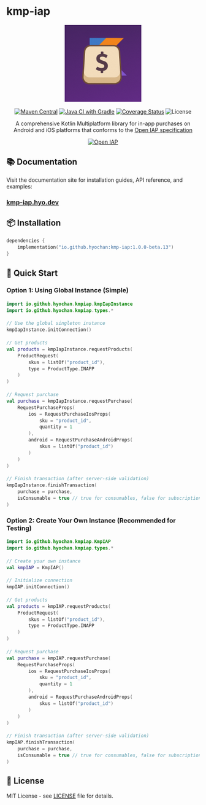 # kmp-iap

<div align="center">
  <img src="https://github.com/hyochan/kmp-iap/blob/main/docs/static/img/logo.png" width="200" alt="kmp-iap logo" />
  
  <a href="https://central.sonatype.com/artifact/io.github.hyochan/kmp-iap"><img src="https://img.shields.io/maven-central/v/io.github.hyochan/kmp-iap.svg?style=flat-square" alt="Maven Central" /></a>
  <a href="https://github.com/hyochan/kmp-iap/actions/workflows/gradle.yml"><img src="https://github.com/hyochan/kmp-iap/actions/workflows/gradle.yml/badge.svg" alt="Java CI with Gradle" /></a>
  <a href="https://codecov.io/gh/hyochan/kmp-iap"><img src="https://codecov.io/gh/hyochan/kmp-iap/branch/main/graph/badge.svg?token=YOUR_TOKEN" alt="Coverage Status" /></a>
  <img src="https://img.shields.io/badge/license-MIT-blue.svg" alt="License" />
  
  A comprehensive Kotlin Multiplatform library for in-app purchases on Android and iOS platforms that conforms to the <a href="https://openiap.dev">Open IAP specification</a>
  
  <a href="https://openiap.dev"><img src="https://openiap.dev/logo.png" alt="Open IAP" height="40" /></a>
</div>

## 📚 Documentation

Visit the documentation site for installation guides, API reference, and examples:

### **[kmp-iap.hyo.dev](https://kmp-iap.hyo.dev)**

## 📦 Installation

```kotlin
dependencies {
    implementation("io.github.hyochan:kmp-iap:1.0.0-beta.13")
}
```

## 🚀 Quick Start

### Option 1: Using Global Instance (Simple)

```kotlin
import io.github.hyochan.kmpiap.kmpIapInstance
import io.github.hyochan.kmpiap.types.*

// Use the global singleton instance
kmpIapInstance.initConnection()

// Get products
val products = kmpIapInstance.requestProducts(
    ProductRequest(
        skus = listOf("product_id"),
        type = ProductType.INAPP
    )
)

// Request purchase
val purchase = kmpIapInstance.requestPurchase(
    RequestPurchaseProps(
        ios = RequestPurchaseIosProps(
            sku = "product_id",
            quantity = 1
        ),
        android = RequestPurchaseAndroidProps(
            skus = listOf("product_id")
        )
    )
)

// Finish transaction (after server-side validation)
kmpIapInstance.finishTransaction(
    purchase = purchase,
    isConsumable = true // true for consumables, false for subscriptions
)
```

### Option 2: Create Your Own Instance (Recommended for Testing)

```kotlin
import io.github.hyochan.kmpiap.KmpIAP
import io.github.hyochan.kmpiap.types.*

// Create your own instance
val kmpIAP = KmpIAP()

// Initialize connection
kmpIAP.initConnection()

// Get products
val products = kmpIAP.requestProducts(
    ProductRequest(
        skus = listOf("product_id"),
        type = ProductType.INAPP
    )
)

// Request purchase
val purchase = kmpIAP.requestPurchase(
    RequestPurchaseProps(
        ios = RequestPurchaseIosProps(
            sku = "product_id",
            quantity = 1
        ),
        android = RequestPurchaseAndroidProps(
            skus = listOf("product_id")
        )
    )
)

// Finish transaction (after server-side validation)
kmpIAP.finishTransaction(
    purchase = purchase,
    isConsumable = true // true for consumables, false for subscriptions
)
```

## 📄 License

MIT License - see [LICENSE](LICENSE) file for details.
